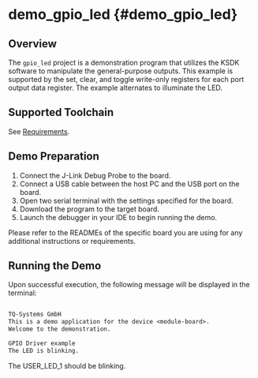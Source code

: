demo_gpio_led {#demo_gpio_led}
=============

## Overview

The `gpio_led` project is a demonstration program that utilizes the KSDK software to manipulate the general-purpose
outputs. This example is supported by the set, clear, and toggle write-only registers for each port output data register.
The example alternates to illuminate the LED.

## Supported Toolchain

See [Requirements](../../README.md#requirements).

## Demo Preparation

1. Connect the J-Link Debug Probe to the board.
2. Connect a USB cable between the host PC and the USB port on the board.
3. Open two serial terminal with the settings specified for the board.
4. Download the program to the target board.
5. Launch the debugger in your IDE to begin running the demo.

Please refer to the READMEs of the specific board you are using for any additional instructions or requirements.

## Running the Demo

Upon successful execution, the following message will be displayed in the terminal:

``` txt

TQ-Systems GmbH
This is a demo application for the device <module-board>.
Welcome to the demonstration.

GPIO Driver example
The LED is blinking.

```

The USER_LED_1 should be blinking.
